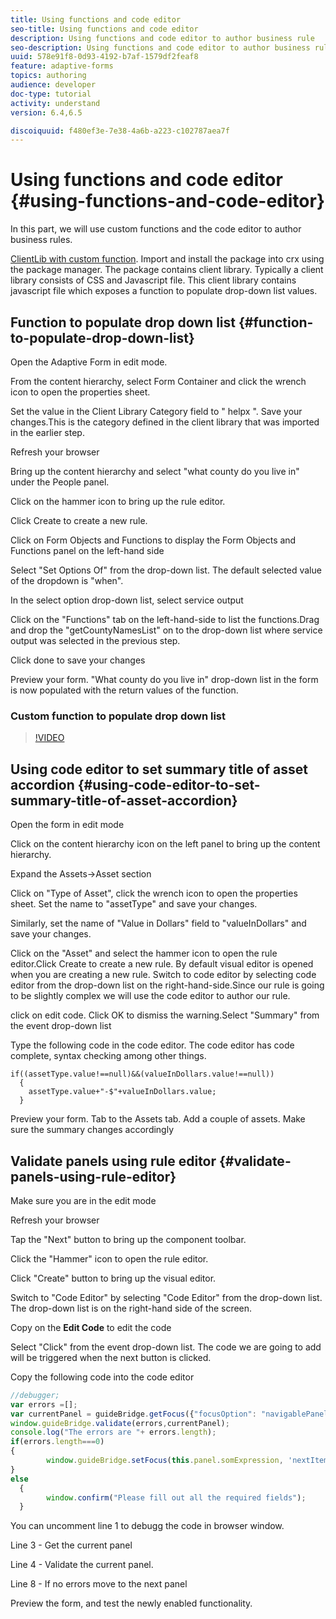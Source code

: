```yaml
---
title: Using functions and code editor
seo-title: Using functions and code editor
description: Using functions and code editor to author business rule
seo-description: Using functions and code editor to author business rule
uuid: 578e91f8-0d93-4192-b7af-1579df2feaf8
feature: adaptive-forms
topics: authoring
audience: developer
doc-type: tutorial
activity: understand
version: 6.4,6.5

discoiquuid: f480ef3e-7e38-4a6b-a223-c102787aea7f
---
```


# Using functions and code editor {#using-functions-and-code-editor}


In this part, we will use custom functions and the code editor to author business rules.

[ClientLib with custom function](assets/helpxclientlibs.zip).
Import and install the package into  crx  using the package manager. The package contains client library. Typically a client library consists of CSS and Javascript file. This client library contains javascript file which exposes a function to populate drop-down list values.


## Function to populate drop down list {#function-to-populate-drop-down-list}

Open the Adaptive Form in edit mode.

From the content hierarchy, select Form Container and click the wrench icon to open the properties sheet.

Set the value in the Client Library Category field to "  helpx ". Save your changes.This is the category defined in the client library that was imported in the earlier step.

Refresh your browser

Bring up the content hierarchy and select "what county do you live in" under the People panel.

Click on the hammer icon to bring up the rule editor.

Click Create to create a new rule.

Click on Form Objects and Functions to display the Form Objects and Functions panel on the left-hand side

Select "Set Options Of" from the drop-down list. The default selected value of the dropdown is "when".

In the select option drop-down list, select service output

Click on the "Functions" tab on the left-hand-side to list the functions.Drag and drop the "getCountyNamesList" on to the drop-down list where service output was selected in the previous step.

Click done to save your changes

Preview your form. "What county do you live in" drop-down list in the form is now populated with the return values of the function.

### Custom function to populate drop down list

>[!VIDEO](https://video.tv.adobe.com/v/22282?quality=9)

## Using code editor to set summary title of asset accordion {#using-code-editor-to-set-summary-title-of-asset-accordion}

Open the form in edit mode

Click on the content hierarchy icon on the left panel to bring up the content hierarchy.

Expand the Assets-&gt;Asset section

Click on "Type of Asset", click the wrench icon to open the properties sheet. Set the name to "assetType" and save your changes.

Similarly, set the name of "Value in Dollars" field to "valueInDollars" and save your changes.

Click on the "Asset" and select the hammer icon to open the rule editor.Click Create to create a new rule. By default visual editor is opened when you are creating a new rule. Switch to code editor by selecting code editor from the drop-down list on the right-hand-side.Since our rule is going to be slightly complex we will use the code editor to author our rule.

click on edit code. Click OK to dismiss the warning.Select "Summary" from the event drop-down list

Type the following code in the code editor. The code editor has code complete, syntax checking among other things.

```
if((assetType.value!==null)&&(valueInDollars.value!==null))
  {
    assetType.value+"-$"+valueInDollars.value;
  }
```

Preview your form. Tab to the Assets tab. Add a couple of assets. Make sure the summary changes accordingly

## Validate panels using rule editor {#validate-panels-using-rule-editor}

Make sure you are in the edit mode

Refresh your browser

Tap the "Next" button to bring up the component toolbar.

Click the "Hammer" icon to open the rule editor.

Click "Create" button to bring up the visual editor.

Switch to "Code Editor" by selecting "Code Editor" from the drop-down list. The drop-down list is on the right-hand side of the screen.

Copy on the **Edit Code** to edit the code

Select "Click" from the event drop-down list. The code we are going to add will be triggered when the next button is clicked.

Copy the following code into the code editor

``` javascript {.line-numbers}
//debugger;
var errors =[];
var currentPanel = guideBridge.getFocus({"focusOption": "navigablePanel"});
window.guideBridge.validate(errors,currentPanel);
console.log("The errors are "+ errors.length);
if(errors.length===0)
{
        window.guideBridge.setFocus(this.panel.somExpression, 'nextItem', true);
}
else
  {
        window.confirm("Please fill out all the required fields");
  }
```

You can uncomment line 1 to  debugg  the code in  browser  window.

Line 3 - Get the current panel

Line 4 - Validate the current panel.

Line 8 - If no errors move to the next panel

Preview the form, and test the newly enabled functionality.

